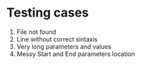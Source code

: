 # Testing cases

1. File not found
2. Line without correct sintaxis
3. Very long parameters and values
4. Messy Start and End parameters location
